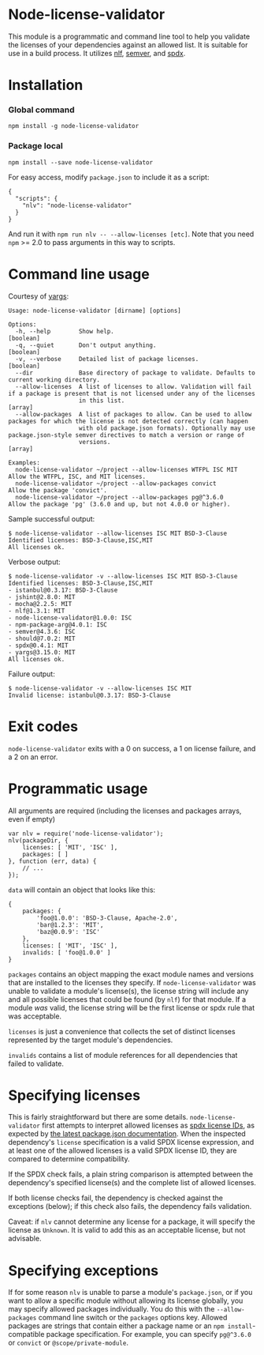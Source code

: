# Node-license-validator

This module is a programmatic and command line tool to help you validate the licenses of your dependencies against an allowed list. It is suitable for use in a build process. It utilizes [nlf](https://www.npmjs.com/packages/nlf), [semver](https://www.npmjs.com/packages/semver), and [spdx](https://www.npmjs.com/packages/spdx).

# Installation

### Global command

    npm install -g node-license-validator

### Package local

    npm install --save node-license-validator

For easy access, modify `package.json` to include it as a script:

    {
      "scripts": {
        "nlv": "node-license-validator"
      }
    }

And run it with `npm run nlv -- --allow-licenses [etc]`. Note that you need `npm` >= 2.0 to pass arguments in this way to scripts.

# Command line usage

Courtesy of [yargs](https://www.npmjs.com/packages/yargs):

    Usage: node-license-validator [dirname] [options]

    Options:
      -h, --help        Show help.                                                                                                     [boolean]
      -q, --quiet       Don't output anything.                                                                                         [boolean]
      -v, --verbose     Detailed list of package licenses.                                                                             [boolean]
      --dir             Base directory of package to validate. Defaults to current working directory.
      --allow-licenses  A list of licenses to allow. Validation will fail if a package is present that is not licensed under any of the licenses
                        in this list.                                                                                                    [array]
      --allow-packages  A list of packages to allow. Can be used to allow packages for which the license is not detected correctly (can happen
                        with old package.json formats). Optionally may use package.json-style semver directives to match a version or range of
                        versions.                                                                                                        [array]

    Examples:
      node-license-validator ~/project --allow-licenses WTFPL ISC MIT  Allow the WTFPL, ISC, and MIT licenses.
      node-license-validator ~/project --allow-packages convict        Allow the package 'convict'.
      node-license-validator ~/project --allow-packages pg@^3.6.0      Allow the package 'pg' (3.6.0 and up, but not 4.0.0 or higher).



Sample successful output:

    $ node-license-validator --allow-licenses ISC MIT BSD-3-Clause
    Identified licenses: BSD-3-Clause,ISC,MIT
    All licenses ok.

Verbose output:

    $ node-license-validator -v --allow-licenses ISC MIT BSD-3-Clause
    Identified licenses: BSD-3-Clause,ISC,MIT
    - istanbul@0.3.17: BSD-3-Clause
    - jshint@2.8.0: MIT
    - mocha@2.2.5: MIT
    - nlf@1.3.1: MIT
    - node-license-validator@1.0.0: ISC
    - npm-package-arg@4.0.1: ISC
    - semver@4.3.6: ISC
    - should@7.0.2: MIT
    - spdx@0.4.1: MIT
    - yargs@3.15.0: MIT
    All licenses ok.

Failure output:

    $ node-license-validator -v --allow-licenses ISC MIT
    Invalid license: istanbul@0.3.17: BSD-3-Clause

# Exit codes

`node-license-validator` exits with a 0 on success, a 1 on license failure, and a 2 on an error.

# Programmatic usage

All arguments are required (including the licenses and packages arrays, even if empty)

    var nlv = require('node-license-validator');
    nlv(packageDir, {
        licenses: [ 'MIT', 'ISC' ],
        packages: [ ]
    }, function (err, data) {
        // ...
    });

`data` will contain an object that looks like this:

    {
        packages: {
            'foo@1.0.0': 'BSD-3-Clause, Apache-2.0',
            'bar@1.2.3': 'MIT',
            'baz@0.0.9': 'ISC'
        },
        licenses: [ 'MIT', 'ISC' ],
        invalids: [ 'foo@1.0.0' ]
    }

`packages` contains an object mapping the exact module names and versions that are installed to the licenses they specify. If `node-license-validator` was unable to validate a module's license(s), the license string will include any and all possible licenses that could be found (by `nlf`) for that module. If a module *was* valid, the license string will be the first license or spdx rule that was acceptable.

`licenses` is just a convenience that collects the set of distinct licenses represented by the target module's dependencies.

`invalids` contains a list of module references for all dependencies that failed to validate.

# Specifying licenses

This is fairly straightforward but there are some details. `node-license-validator` first attempts to interpret allowed licenses as [spdx license IDs](https://spdx.org/licenses/), as expected by [the latest package.json documentation](https://docs.npmjs.com/files/package.json#license). When the inspected dependency's `license` specification is a valid SPDX license expression, and at least one of the allowed licenses is a valid SPDX license ID, they are compared to determine compatibility.

If the SPDX check fails, a plain string comparison is attempted between the dependency's specified license(s) and the complete list of allowed licenses.

If both license checks fail, the dependency is checked against the exceptions (below); if this check also fails, the dependency fails validation.

Caveat: if `nlv` cannot determine any license for a package, it will specify the license as `Unknown`. It is valid to add this as an acceptable license, but not advisable.

# Specifying exceptions

If for some reason `nlv` is unable to parse a module's `package.json`, or if you want to allow a specific module without allowing its license globally, you may specify allowed packages individually. You do this with the `--allow-packages` command line switch or the `packages` options key. Allowed packages are strings that contain either a package name or an `npm install`-compatible package specification. For example, you can specify `pg@^3.6.0` or `convict` or `@scope/private-module`. 
